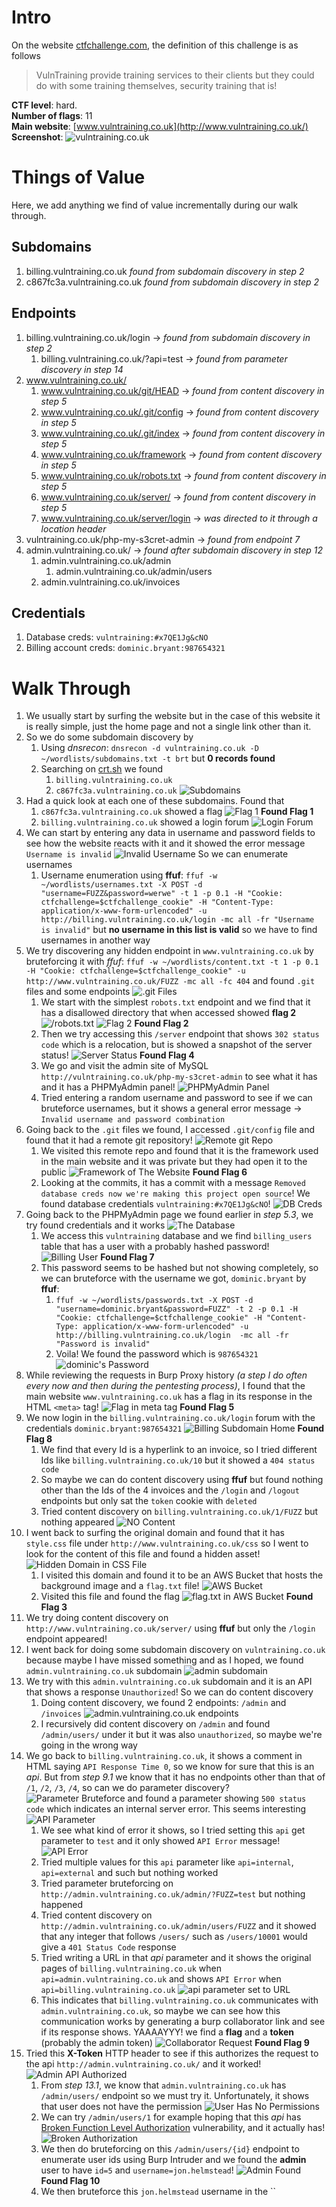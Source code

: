 # Intro
On the website [ctfchallenge.com](https://ctfchallenge.com), the definition of this challenge is as follows
>VulnTraining provide training services to their clients but they could do with some training themselves, security training that is!

**CTF level**: hard.  
**Number of flags**: 11  
**Main website**: [www.vulntraining.co.uk](http://www.vulntraining.co.uk/)    
**Screenshot**:   ![vulntraining.co.uk](screenshots/ss1.png)
# Things of Value
Here, we add anything we find of value incrementally during our walk through.
## Subdomains
1. billing.vulntraining.co.uk *found from subdomain discovery in step 2*
2. c867fc3a.vulntraining.co.uk *found from subdomain discovery in step 2*
## Endpoints
1. billing.vulntraining.co.uk/login -> *found from subdomain discovery in step 2*
	1. billing.vulntraining.co.uk/?api=test -> *found from parameter discovery in step 14*
2. www.vulntraining.co.uk/
	1. www.vulntraining.co.uk/git/HEAD -> *found from content discovery in step 5*
	2. www.vulntraining.co.uk/.git/config -> *found from content discovery in step 5*
	3. www.vulntraining.co.uk/.git/index -> *found from content discovery in step 5*
	4. www.vulntraining.co.uk/framework -> *found from content discovery in step 5*
	5. www.vulntraining.co.uk/robots.txt -> *found from content discovery in step 5*
	6. www.vulntraining.co.uk/server/ -> *found from content discovery in step 5*
	7. www.vulntraining.co.uk/server/login -> *was directed to it through a location header*
3. vulntraining.co.uk/php-my-s3cret-admin -> *found from endpoint 7*
4. admin.vulntraining.co.uk/ -> *found after subdomain discovery in step 12*
	1. admin.vulntraining.co.uk/admin
		1. admin.vulntraining.co.uk/admin/users
	2. admin.vulntraining.co.uk/invoices
## Credentials
1. Database creds: `vulntraining:#x7QE1Jg&cNO`
2. Billing account creds: `dominic.bryant:987654321`

# Walk Through
1. We usually start by surfing the website but in the case of this website it is really simple, just the home page and not a single link other than it.
2. So we do some subdomain discovery by
	1. Using *dnsrecon*: `dnsrecon -d vulntraining.co.uk -D ~/wordlists/subdomains.txt -t brt` but **0 records found**
	2. Searching on [crt.sh](https://crt.sh/?q=vulntraining.co.uk) we found
		1. `billing.vulntraining.co.uk`
		2. `c867fc3a.vulntraining.co.uk`   ![Subdomains](screenshots/ss2.png) 
3. Had a quick look at each one of these subdomains. Found that
	1. `c867fc3a.vulntraining.co.uk` showed a flag   ![Flag 1](screenshots/ss3.png)       **Found Flag 1**
	3. `billing.vulntraining.co.uk` showed a login forum   ![Login Forum](screenshots/ss4.png)
4. We can start by entering any data in username and password fields to see how the website reacts with it and it showed the error message `Username is invalid`   ![Invalid Username](screenshots/ss5.png)   So we can enumerate usernames
	1. Username enumeration using **ffuf**: `ffuf -w ~/wordlists/usernames.txt -X POST -d "username=FUZZ&password=werwe" -t 1 -p 0.1 -H "Cookie: ctfchallenge=$ctfchallenge_cookie" -H "Content-Type: application/x-www-form-urlencoded" -u http://billing.vulntraining.co.uk/login -mc all -fr "Username is invalid"` but **no username in this list is valid** so we have to find usernames in another way
5. We try discovering any hidden endpoint in `www.vulntraining.co.uk` by bruteforcing it with *ffuf*: `ffuf -w ~/wordlists/content.txt -t 1 -p 0.1  -H "Cookie: ctfchallenge=$ctfchallenge_cookie" -u http://www.vulntraining.co.uk/FUZZ -mc all -fc 404` and found `.git` files and some endpoints   ![.git Files](screenshots/ss6.png)
	1. We start with the simplest `robots.txt` endpoint and we find that it has a disallowed directory that when accessed showed **flag 2**   ![/robots.txt](screenshots/ss7.png)   ![Flag 2](screenshots/ss8.png)   **Found Flag 2**
	2. Then we try accessing this `/server` endpoint that shows `302 status code` which is a relocation, but is showed a snapshot of the server status!   ![Server Status](screenshots/ss9.png)   **Found Flag 4**
	3. We go and visit the admin site of MySQL `http://vulntraining.co.uk/php-my-s3cret-admin` to see what it has and it has a PHPMyAdmin panel!   ![PHPMyAdmin Panel](screenshots/ss10.png)
	4. Tried entering a random username and password to see if we can bruteforce usernames, but it shows a general error message -> `Invalid username and password combination`
6. Going back to the `.git` files we found, I accessed `.git/config` file and found that it had a remote git repository! ![Remote git Repo](screenshots/ss11.png)
	1. We visited this remote repo and found that it is the framework used in the main website and it was private but they had open it to the public   ![Framework of The Website](screenshots/ss13.png)   **Found Flag 6**
	2. Looking at the commits, it has a commit with a message `Removed database creds now we're making this project open source`! We found database credentials `vulntraining:#x7QE1Jg&cNO`!   ![DB Creds](screenshots/ss12.png)
7. Going back to the PHPMyAdmin page we found earlier in *step 5.3*, we try found credentials and it works   ![The Database](screenshots/ss14.png)  
	1. We access this `vulntraining` database and we find `billing_users` table that has a user with a probably hashed password!   ![Billing User](screenshots/ss15.png)  **Found Flag 7**
	2. This password seems to be hashed but not showing completely, so we can bruteforce with the username we got, `dominic.bryant` by **ffuf**:
		1. `ffuf -w ~/wordlists/passwords.txt -X POST -d "username=dominic.bryant&password=FUZZ" -t 2 -p 0.1 -H "Cookie: ctfchallenge=$ctfchallenge_cookie" -H "Content-Type: application/x-www-form-urlencoded" -u http://billing.vulntraining.co.uk/login  -mc all -fr "Password is invalid"`
		2. Voila! We found the password which is `987654321`   ![dominic's Password](screenshots/ss17.png)
8. While reviewing the requests in Burp Proxy history *(a step I do often every now and then during the pentesting process)*, I found that the main website `www.vulntraining.co.uk` has a flag in its response in the HTML `<meta>` tag!   ![Flag in meta tag](screenshots/ss16.png)  **Found Flag 5**
9. We now login in the `billing.vulntraining.co.uk/login` forum with the credentials `dominic.bryant:987654321`   ![Billing Subdomain Home](screenshots/ss18.png)   **Found Flag 8**
	1. We find that every Id is a hyperlink to an invoice, so I tried different Ids like `billing.vulntraining.co.uk/10` but it showed a `404 status code`
	2. So maybe we can do content discovery using **ffuf** but found nothing other than the Ids of the 4 invoices and the `/login` and `/logout` endpoints but only sat the `token` cookie with `deleted`
	3. Tried content discovery on `billing.vulntraining.co.uk/1/FUZZ` but nothing appeared   ![NO Content](screenshots/ss19.png)
10. I went back to surfing the original domain and found that it has `style.css` file under `http://www.vulntraining.co.uk/css` so I went to look for the content of this file and found a hidden asset!   ![Hidden Domain in CSS File](screenshots/ss20.png)
	1. I visited this domain and found it to be an AWS Bucket that hosts the background image and a `flag.txt` file!   ![AWS Bucket](screenshots/ss21.png)
	2. Visited this file and found the flag    ![flag.txt in AWS Bucket](screenshots/ss22.png)   **Found Flag 3**
11. We try doing content discovery on `http://www.vulntraining.co.uk/server/` using **ffuf** but only the `/login` endpoint appeared!
12. I went back for doing some subdomain discovery on `vulntraining.co.uk` because maybe I have missed something and as I hoped, we found `admin.vulntraining.co.uk` subdomain   ![admin subdomain](screenshots/ss23.png)
13. We try with this `admin.vulntraining.co.uk` subdomain and it is an API that shows a response `Unauthorized`! So we can do content discovery
	1. Doing content discovery, we found 2 endpoints: `/admin` and `/invoices`   ![admin.vulntraining.co.uk endpoints](screenshots/ss24.png)
	2. I recursively did content discovery on `/admin` and found `/admin/users/` under it but it was also `unauthorized`, so maybe we're going in the wrong way
14. We go back to `billing.vulntraining.co.uk`, it shows a comment in HTML saying `API Response Time 0`, so we know for sure that this is an *api*. But from *step 9.1* we know that it has no endpoints other than that of `/1`, `/2`, `/3`, `/4`, so can we do parameter discovery?    ![Parameter Bruteforce](screenshots/ss25.png)    and found a parameter showing `500 status code` which indicates an internal server error. This seems interesting    ![API Parameter](screenshots/ss26.png)
	1. We see what kind of error it shows, so I tried setting this `api` get parameter to  `test` and it only showed `API Error` message!    ![API Error](screenshots/ss27.png)
	2. Tried multiple values for this `api` parameter like `api=internal`, `api=external` and such but nothing worked
	3. Tried parameter bruteforcing on `http://admin.vulntraining.co.uk/admin/?FUZZ=test` but nothing happened
	4. Tried content discovery on `http://admin.vulntraining.co.uk/admin/users/FUZZ` and it showed that any integer that follows `/users/` such as `/users/10001` would give a `401 Status Code` response
	5. Tried writing a URL in that *api* parameter and it shows the original pages of `billing.vulntraining.co.uk` when `api=admin.vulntraining.co.uk` and shows `API Error` when `api=billing.vulntraining.co.uk`   ![api parameter set to URL](screenshots/ss28.png)
	6. This indicates that `billing.vulntraining.co.uk` communicates with `admin.vulntraining.co.uk`, so maybe we can see how this communication works by generating a burp collaborator link and see if its response shows. YAAAAYYY! we find a **flag** and a **token** (probably the admin token)    ![Collaborator Request](screenshots/ss29.png)    **Found Flag 9**
15. Tried this **X-Token** HTTP header to see if this authorizes the request to the api `http://admin.vulntraining.co.uk/` and it worked!   ![Admin API Authorized](screenshots/ss30.png)
	1. From *step 13.1*, we know that `admin.vulntraining.co.uk` has `/admin/users/` endpoint so we must try it. Unfortunately, it shows that user does not have the permission   ![User Has No Permissions](screenshots/ss31.png)
	2. We can try `/admin/users/1` for example hoping that this *api* has [Broken Function Level Authorization](https://github.com/OWASP/API-Security/blob/master/2019/en/src/0xa5-broken-function-level-authorization.md) vulnerability, and it actually has!   ![Broken Authorization](screenshots/ss32.png)
	3. We then do bruteforcing on this `/admin/users/{id}` endpoint to enumerate user ids using Burp Intruder and we found the **admin** user to have `id=5` and `username=jon.helmstead`!    ![Admin Found](screenshots/ss33.png)   **Found Flag 10**
	4. We then bruteforce this `jon.helmstead` username in the ``